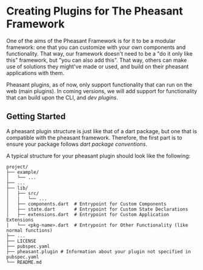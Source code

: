 # Creating Plugins for The Pheasant Framework
One of the aims of the Pheasant Framework is for it to be a modular framework: one that you can customize with your own components and functionality. That way, our framework doesn't need to be a "do it only like this" framework, but "you can also add this". That way, others can make use of solutions they might've made or used, and build on their pheasant applications with them.

Pheasant plugins, as of now, only support functionality that can run on the web (main plugins). In coming versions, we will add support for functionality that can build upon the CLI, and *dev plugins*.

## Getting Started
A pheasant plugin structure is just like that of a dart package, but one that is compatible with the pheasant framework. Therefore, the first part is to ensure your package follows *dart package conventions*.

A typical structure for your pheasant plugin should look like the following:
```log
project/                        
├── example/                          
│   └── ... 
├── ...           
├── lib/  
│   ├── src/
│   |   └── ...   
│   ├── components.dart  # Entrypoint for Custom Components       
│   ├── state.dart       # Entrypoint for Custom State Declarations
│   ├── extensions.dart  # Entrypoint for Custom Application Extensions
│   └── <pkg-name>.dart  # Entrypoint for Other Functionality (like normal functions)
├── ... 
├── LICENSE
├── pubspec.yaml
├── pheasant.plugin # Information about your plugin not specified in pubspec.yaml
└── README.md
```